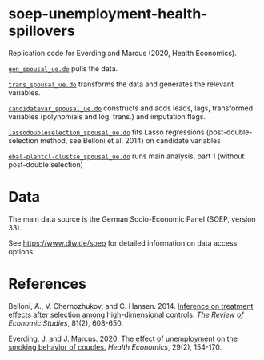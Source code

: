 # soep-unemployment-health-spillovers
Replication code for Everding and Marcus (2020, Health Economics). 

[`gen_spousal_ue.do`](./gen_spousal_ue.do) pulls the data. 

[`trans_spousal_ue.do`](./trans_spousal_ue.do) transforms the data and generates the relevant variables. 

[`candidatevar_spousal_ue.do`](./candidatevar_spousal_ue.do) constructs and adds leads, lags, transformed variables (polynomials and log. trans.) and imputation flags. 

[`lassodoubleselection_spousal_ue.do`](./lassodoubleselection_spousal_ue.do) fits Lasso regressions (post-double-selection method, see Belloni et al. 2014) on candidate variables 

[`ebal-plantcl-clustse_spousal_ue.do`](./ebal-plantcl-clustse_spousal_ue.do) runs main analysis, part 1 (without post-double selection) 



# Data 
The main data source is the German Socio-Economic Panel (SOEP, version 33). 

See https://www.diw.de/soep for detailed information on data access options. 

# References 
Belloni, A., V. Chernozhukov, and C. Hansen. 2014. [Inference on treatment effects after selection among high-dimensional controls.](https://doi.org/10.1093/restud/rdt044) *The Review of Economic Studies*, 81(2), 608-650.

Everding, J. and J. Marcus. 2020. [The effect of unemployment on the smoking behavior of couples.](https://onlinelibrary.wiley.com/doi/full/10.1002/hec.3961) *Health Economics*, 29(2), 154-170.
